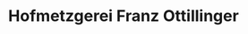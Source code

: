 ---
title: "Hofmetzgerei Franz Ottillinger"
url: /poettmes/hofmetzgerei-franz-ottillinger/
shop: Metzgerei
---